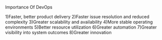 Importance Of DevOps

1)Faster, better product delivery
2)Faster issue resolution and reduced complexity
3)Greater scalability and availability
4)More stable operating environments
5)Better resource utilization
6)Greater automation
7)Greater visibility into system outcomes
8)Greater innovation